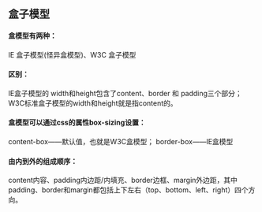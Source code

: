 ## 盒子模型
#### 盒模型有两种：
IE 盒子模型(怪异盒模型)、W3C 盒子模型
#### 区别： 
IE盒子模型的 width和height包含了content、border 和 padding三个部分；
W3C标准盒子模型的width和height就是指content的。
#### 盒模型可以通过css的属性box-sizing设置：
content-box——默认值，也就是W3C盒模型；
border-box——IE盒模型
#### 由内到外的组成顺序：
content内容、padding内边距/内填充、border边框、margin外边距，其中padding、border和margin都包括上下左右（top、bottom、left、right）四个方向。

<vssue :options="{locale:'zh'}"/>